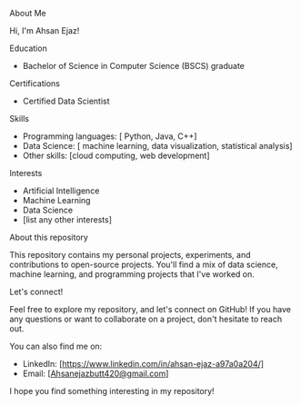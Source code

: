 About Me

Hi, I'm Ahsan Ejaz!

Education

- Bachelor of Science in Computer Science (BSCS) graduate

Certifications

- Certified Data Scientist

Skills

- Programming languages: [ Python, Java, C++]
- Data Science: [ machine learning, data visualization, statistical analysis]
- Other skills: [cloud computing, web development]

Interests

- Artificial Intelligence
- Machine Learning
- Data Science
- [list any other interests]

About this repository

This repository contains my personal projects, experiments, and contributions to open-source projects. You'll find a mix of data science, machine learning, and programming projects that I've worked on.

Let's connect!

Feel free to explore my repository, and let's connect on GitHub! If you have any questions or want to collaborate on a project, don't hesitate to reach out.

You can also find me on:

- LinkedIn: [https://www.linkedin.com/in/ahsan-ejaz-a97a0a204/]
- Email: [Ahsanejazbutt420@gmail.com]

I hope you find something interesting in my repository!

<!---
AhsanEjaz420/AhsanEjaz420 is a ✨ special ✨ repository because its `README.md` (this file) appears on your GitHub profile.
You can click the Preview link to take a look at your changes.
--->
